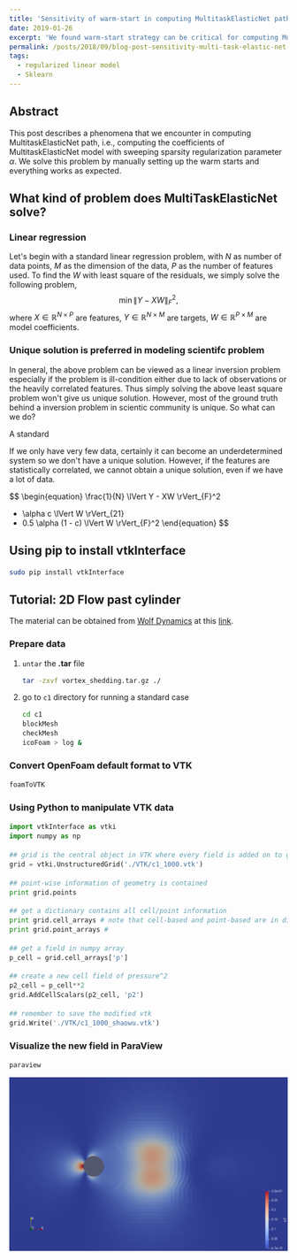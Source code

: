 ```yaml
---
title: 'Sensitivity of warm-start in computing MultitaskElasticNet path by coordinate descent in Sklearn'
date: 2019-01-26
excerpt: 'We found warm-start strategy can be critical for computing MultitaskElasticNet path using the coordinate descent implemented in Sklearn.'
permalink: /posts/2018/09/blog-post-sensitivity-multi-task-elastic-net-warm-starts/
tags:
  - regularized linear model
  - Sklearn
---
```


## Abstract

This post describes a phenomena that we encounter in computing MultitaskElasticNet path, i.e., computing the coefficients of MultitaskElasticNet model with sweeping sparsity regularization parameter $\alpha$. We solve this problem by manually setting up the warm starts and everything works as expected.

## What kind of problem does MultiTaskElasticNet solve?

### Linear regression

Let's begin with a standard linear regression problem, with $N$ as number of data points, $M$ as the dimension of the data,  $P$ as the number of features used. To find the $W$ with least square of the residuals, we simply solve the following problem,   
$$
\min \lVert Y - XW \rVert^2_{F},
$$
where $X \in \mathbb{R}^{N \times P}$ are features, $Y \in \mathbb{R}^{N \times M}$ are  targets, $W \in \mathbb{R}^{P \times M}$ are model coefficients.

### Unique solution is preferred in modeling scientifc problem  

In general, the above problem can be viewed as a linear inversion problem especially if the problem is ill-condition either due to lack of observations or the heavily correlated features. Thus simply solving the above least square problem won't give us unique solution. However, most of the ground truth behind a inversion problem in scientic community is unique. So what can we do? 

A standard 

If we only have very few data, certainly it can become an underdetermined system so we don't have a unique solution. However, if the features are statistically correlated, we cannot obtain a unique solution, even if we have a lot of data. 






$$
\begin{equation}
\frac{1}{N}  \lVert Y - XW \rVert_{F}^2
+ \alpha  c   \lVert W  \rVert_{21}
+ 0.5 \alpha (1 - c)  \lVert W \rVert_{F}^2
\end{equation}
$$


## Using pip to install vtkInterface

```bash
sudo pip install vtkInterface 
```

## Tutorial: 2D Flow past cylinder

The material can be obtained from [Wolf Dynamics](http://www.wolfdynamics.com) at this [link](http://www.wolfdynamics.com/images/begtuts/vortex_shedding.tar.gz). 

### Prepare data

1. `untar` the **.tar** file

   ```bash
   tar -zxvf vortex_shedding.tar.gz ./
   ```

2. go to `c1` directory for running a standard case

   ```bash
   cd c1
   blockMesh
   checkMesh
   icoFoam > log &
   ```

### Convert OpenFoam default format to VTK

```bash
foamToVTK
```

### Using Python to manipulate VTK data

```python
import vtkInterface as vtki
import numpy as np

## grid is the central object in VTK where every field is added on to grid
grid = vtki.UnstructuredGrid('./VTK/c1_1000.vtk')

## point-wise information of geometry is contained
print grid.points

## get a dictionary contains all cell/point information
print grid.cell_arrays # note that cell-based and point-based are in different size
print grid.point_arrays # 

## get a field in numpy array
p_cell = grid.cell_arrays['p']

## create a new cell field of pressure^2
p2_cell = p_cell**2
grid.AddCellScalars(p2_cell, 'p2')

## remember to save the modified vtk
grid.Write('./VTK/c1_1000_shaowu.vtk')
```

### Visualize the new field in ParaView

```bash
paraview  
```


![Screen shot](/images/blog-10-20-save.png)
